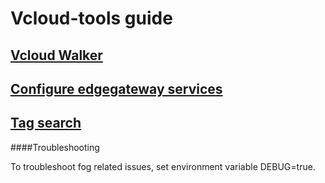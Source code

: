 Vcloud-tools guide
============

## [Vcloud Walker][vcloudwalker]

## [Configure edgegateway services][edgegateway]

## [Tag search][tag_search]


####Troubleshooting

To troubleshoot fog related issues, set environment variable DEBUG=true.

[vcloudwalker]: https://github.com/alphagov/vcloud-walker
[edgegateway]: docs/edgegateway.md
[tag_search]: docs/tag_search.md




